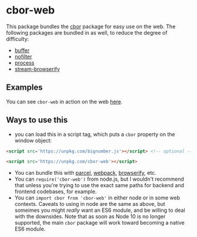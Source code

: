 # cbor-web

This package bundles the [cbor](../cbor) package for easy use on the web.  The following packages are bundled in as well, to reduce the degree of difficulty:

 - [buffer](https://github.com/feross/buffer)
 - [nofilter](https://github.com/hildjj/nofilter)
 - [process](https://github.com/shtylman/node-process)
 - [stream-browserify](https://github.com/browserify/stream-browserify)

## Examples

You can see `cbor-web` in action on the web [here](https://hildjj.github.io/node-cbor/example/).

## Ways to use this

 - you can load this in a script tag, which puts a `cbor` property on the
   window object:

```html
<script src='https://unpkg.com/bignumber.js'></script> <!-- optional -->

<script src='https://unpkg.com/cbor-web'></script>
```

 - You can bundle this with [parcel](https://github.com/parcel-bundler/parcel), [webpack](https://github.com/webpack/webpack), [browserify](https://github.com/browserify/browserify), etc.
 - You can `require('cbor-web')` from node.js, but I wouldn't recommend that unless you're trying to use the exact same paths for backend and frontend codebases, for example.
 - You can `import cbor from 'cbor-web'` in either node or in some web contexts.  Caveats to using in node are the same as above, but someimes you might *really* want an ES6 module, and be willing to deal with the downsides.  Note that as soon as Node 10 is no longer supported, the main `cbor` package will work toward becoming a native ES6 module.
